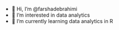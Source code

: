 - 👋 Hi, I’m @farshadebrahimi
- 👀 I’m interested in data analytics
- 🌱 I’m currently learning data analytics in R

<!---
farshadebrahimi/farshadebrahimi is a ✨ special ✨ repository because its `README.md` (this file) appears on your GitHub profile.
You can click the Preview link to take a look at your changes.
--->
